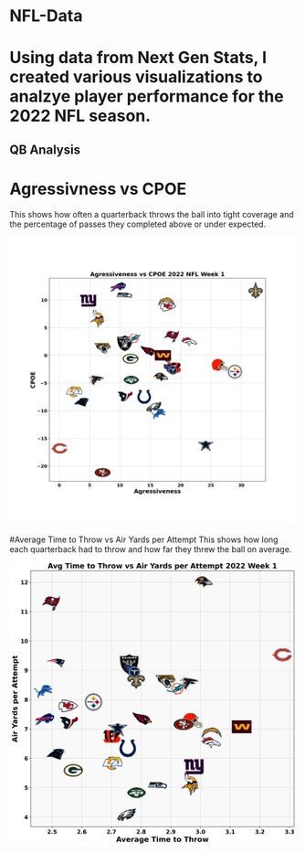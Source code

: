 # NFL-Data
# Using data from Next Gen Stats, I created various visualizations to analzye player performance for the 2022 NFL season.

## QB Analysis
# Agressivness vs CPOE
This shows how often a quarterback throws the ball into tight coverage and the percentage of passes they completed above or under expected.

![Agressiveness_vs_CPOE](Week_1/Images/Agressiveness_vs_CPOE.png)

#Average Time to Throw vs Air Yards per Attempt
This shows how long each quarterback had to throw and how far they threw the ball on average.

![AvgTimeThrow_vs_AirYardsAttempt](Week_1/Images/AvgTimeThrow_vs_AirYardsAttempt.png)
